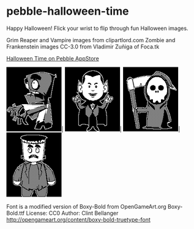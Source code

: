 pebble-halloween-time
=================

Happy Halloween!
Flick your wrist to flip through fun Halloween images.

Grim Reaper and Vampire images from clipartlord.com
Zombie and Frankenstein images CC-3.0 from Vladimir Zuñiga of Foca.tk

[Halloween Time on Pebble AppStore](https://apps.getpebble.com/applications/545059ca1c9d3823c0000010)

![zombie](https://github.com/mhungerford/pebble-halloween_time/raw/master/resources/images/zombie.png)|
![vampire](https://github.com/mhungerford/pebble-halloween_time/raw/master/resources/images/dracula.png)|
![reaper](https://github.com/mhungerford/pebble-halloween_time/raw/master/resources/images/reaper.png)|
![frankenstein](https://github.com/mhungerford/pebble-halloween_time/raw/master/resources/images/frankenstein.png)

Font is a modified version of Boxy-Bold from OpenGameArt.org
Boxy-Bold.ttf
License: CC0
Author: Clint Bellanger
http://opengameart.org/content/boxy-bold-truetype-font

